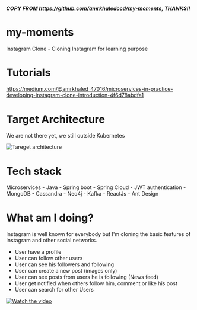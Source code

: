 ##### COPY FROM https://github.com/amrkhaledccd/my-moments, THANKS!!

# my-moments
Instagram Clone - Cloning Instagram for learning purpose 

# Tutorials
https://medium.com/@amrkhaled_47016/microservices-in-practice-developing-instagram-clone-introduction-4f6d78abdfa1

# Target Architecture
We are not there yet, we still outside Kubernetes

![Tareget architecture](https://raw.githubusercontent.com/amrkhaledccd/my-moments/master/screenshots/mymoments_architecture.png)
# Tech stack
Microservices - Java - Spring boot - Spring Cloud - JWT authentication - MongoDB - Cassandra - Neo4j - Kafka - ReactJs - Ant Design 

# What am I doing?
Instagram is well known for everybody but I'm cloning the basic features of Instagram and other social networks.
  - User have a profile
  - User can follow other users
  - User can see his followers and following
  - User can create a new post (images only)
  - User can see posts from users he is following (News feed)
  - User get notified when others follow him, comment or like his post
  - User can search for other Users
  
  [![Watch the video](https://raw.githubusercontent.com/amrkhaledccd/my-moments/master/screenshots/thumbnail.png)](https://www.youtube.com/watch?v=jEfU0cxG-Bw)

